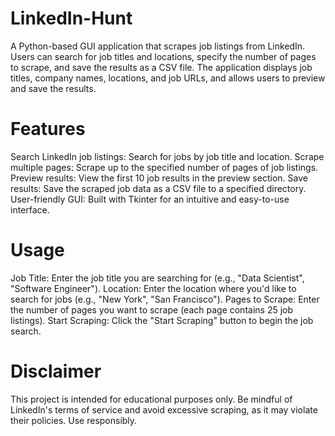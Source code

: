 # LinkedIn-Hunt
A Python-based GUI application that scrapes job listings from LinkedIn. Users can search for job titles and locations, specify the number of pages to scrape, and save the results as a CSV file. The application displays job titles, company names, locations, and job URLs, and allows users to preview and save the results.

# Features
Search LinkedIn job listings: Search for jobs by job title and location.
Scrape multiple pages: Scrape up to the specified number of pages of job listings.
Preview results: View the first 10 job results in the preview section.
Save results: Save the scraped job data as a CSV file to a specified directory.
User-friendly GUI: Built with Tkinter for an intuitive and easy-to-use interface.

# Usage
Job Title: Enter the job title you are searching for (e.g., "Data Scientist", "Software Engineer").
Location: Enter the location where you'd like to search for jobs (e.g., "New York", "San Francisco").
Pages to Scrape: Enter the number of pages you want to scrape (each page contains 25 job listings).
Start Scraping: Click the "Start Scraping" button to begin the job search.

# Disclaimer
This project is intended for educational purposes only. Be mindful of LinkedIn's terms of service and avoid excessive scraping, as it may violate their policies. Use responsibly.
